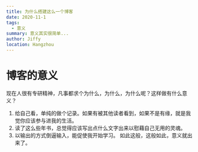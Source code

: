 ```yaml
---
title: 为什么搭建这么一个博客
date: 2020-11-1
tags:
  - 意义
summary: 意义其实很简单...
author: Jiffy
location: Hangzhou  
---
```


# 博客的意义

现在人很有专研精神，凡事都求个为什么，为什么，为什么呢？这样做有什么意义？
1. 给自己看，单纯的做个记录。如果有被其他读者看到，如果不是有缘，就是我觉你应该参与进我的生活。
2. 读了这么些年书，总觉得应该写出点什么文字出来以慰藉自己无用的灵魂。
3. 以输出的方式倒逼输入，能促使我开始学习。
如此这般，这般如此，意义就出来了。
